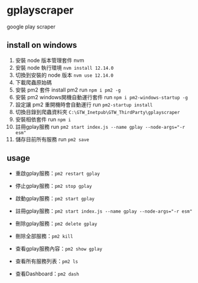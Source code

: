# gplayscraper

google play scraper

## install on windows

1. 安裝 node 版本管理套件 nvm
2. 安裝 node 執行環境 `nvm install 12.14.0`
3. 切換到安裝的 node 版本 `nvm use 12.14.0`
4. 下載爬蟲原始碼
5. 安裝 pm2 套件 install pm2 run `npm i pm2 -g`
6. 安裝 pm2 windows開機自動運行套件 run `npm i pm2-windows-startup -g`
7. 設定讓 pm2 重開機時會自動運行 run `pm2-startup install`
8. 切換目錄到爬蟲資料夾 `C:\GTW_Inetpub\GTW_ThirdParty\gplayscraper`
9. 安裝相依套件 run `npm i`
10. 註冊gplay服務 run `pm2 start index.js --name gplay --node-args="-r esm"`
11. 儲存目前所有服務 run `pm2 save`

## usage

- 重啟gplay服務：`pm2 restart gplay`
- 停止gplay服務：`pm2 stop gplay`
- 啟動gplay服務：`pm2 start gplay`

- 註冊gplay服務：`pm2 start index.js --name gplay --node-args="-r esm"`
- 刪除gplay服務：`pm2 delete gplay`
- 刪除全部服務：`pm2 kill`

- 查看gplay服務內容：`pm2 show gplay`
- 查看所有服務列表：`pm2 ls`
- 查看Dashboard：`pm2 dash`
